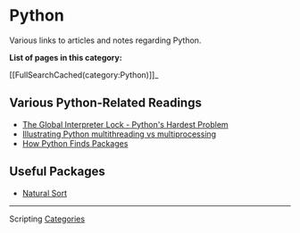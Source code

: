 

Python
======

Various links to articles and notes regarding Python.

**List of pages in this category:**

[[FullSearchCached(category:Python)]]\_

Various Python-Related Readings
-------------------------------

-   [The Global Interpreter Lock - Python's Hardest Problem](http://www.jeffknupp.com/blog/2012/03/31/pythons-hardest-problem/)
-   [Illustrating Python multithreading vs multiprocessing](http://nathangrigg.net/2015/04/python-threading-vs-processes/)
-   [How Python Finds Packages](https://leemendelowitz.github.io/blog/how-does-python-find-packages.html)

Useful Packages
---------------

-   [Natural Sort](https://pypi.python.org/pypi/natsort)

* * * * *

Scripting [Categories](_Sidebar)
